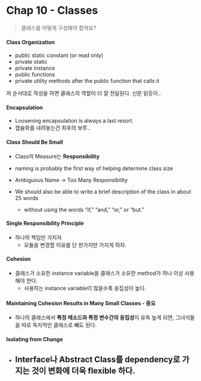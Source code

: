 # Chap 10 - Classes

> 클래스를 어떻게 구성해야 할까요?



#### Class Organization

- public static constant (or read only)
- private static
- private instance
- public functions
- private utility methods after the public function that calls it

저 순서대로 작성을 하면 클래스의 역할이 더 잘 전달된다. 신문 읽듯이..



#### Encapsulation

-  Loosening encapsulation is always a last resort. 
  - 캡슐화를 내려놓는건 최후의 보루..



#### Class Should Be Small

- Class의 Measure는 **Responsibility**

-  naming is probably the first way of helping determine class size
  - Ambiguous Name -> Too Many Responsibility
- We should also be able to write a brief description of the class in about 25 words
  - without using the words “if,” “and,” “or,” or “but.”



####  Single Responsibility Principle

- 하나의 책임만 가지자
  - 모듈을 변경할 이유를 단 한가지만 가지게 하자.



#### Cohesion

- 클래스가 소유한 instance variable을 클래스가 소유한 method가 하나 이상 사용해야 한다.
  - 사용하는 instance variable이 많을수록 응집성이 높다.



#### Maintaining Cohesion Results in Many Small Classes - 중요

- 하나의 클래스에서 **특정 메소드와 특정 변수간의 응집성**이 유독 높게 되면, 그녀석들을 따로 독자적인 클래스로 뺴도 된다.



#### Isolating from Change

- Interface나 Abstract Class를 dependency로 가지는 것이 변화에 더욱 flexible 하다.
  - 